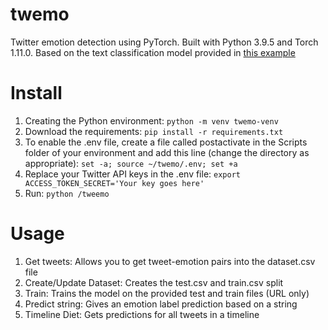 # twemo
Twitter emotion detection using PyTorch. Built with Python 3.9.5 and Torch 1.11.0. Based on the text classification model provided in [this example](https://pytorch.org/tutorials/beginner/text_sentiment_ngrams_tutorial.html)
# Install
1. Creating the Python environment:
	`python -m venv twemo-venv`
2. Download the requirements:
	`pip install -r requirements.txt`
3. To enable the .env file, create a file called postactivate in the Scripts folder of your environment and add this line (change the directory as appropriate):
	`set -a; source ~/twemo/.env; set +a`
4. Replace your Twitter API keys in the .env file:
	`export ACCESS_TOKEN_SECRET='Your key goes here'`
5. Run:
	`python /tweemo`
# Usage
1. Get tweets:
Allows you to get tweet-emotion pairs into the dataset.csv file
2. Create/Update Dataset:
Creates the test.csv and train.csv split
3. Train:
Trains the model on the provided test and train files (URL only)
4. Predict string:
Gives an emotion label prediction based on a string
5. Timeline Diet:
Gets predictions for all tweets in a timeline
